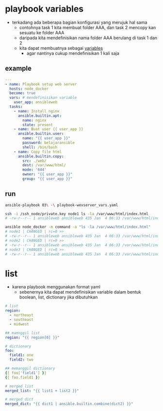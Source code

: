 # playbook variables
- terkadang ada beberapa bagian konfigurasi yang merujuk hal sama
  - contohnya task 1 kita membuat folder AAA, dan task 2 mencopy kan sesuatu ke folder AAA
  - daripada kita mendefinisikan nama folder AAA berulang di task 1 dan 2
  - kita dapat membuatnya sebagai [variables](https://docs.ansible.com/ansible/latest/playbook_guide/playbooks_variables.html)
    - agar nantinya cukup mendefinisikan 1 kali saja

## example
```yaml
---
- name: Playbook setup web server
  hosts: node_docker
  become: true
  vars: # mendefinisikan variable
    user_app: ansibleweb
  tasks:
    - name: Install nginx
      ansible.builtin.apt:
        name: nginx
        state: present
    - name: Buat user {{ user_app }}
      ansible.builtin.user:
        name: "{{ user_app }}"
        password: belajaransible
        shell: /bin/bash
    - name: Copy file html
      ansible.builtin.copy:
        src: ./web/
        dest: /var/www/html/
        mode: '644'
        owner: "{{ user_app }}"
        group: "{{ user_app }}"
```

## run
```bash
ansible-playbook 03\ -\ playbook-wevserver_vars.yaml

ssh -i /ssh_node/private.key node1 ls -la /var/www/html/index.html
# -rw-r--r-- 1 ansibleweb ansibleweb 435 Jan  4 06:33 /var/www/html/index.html

ansible node_docker -m command -a "ls -la /var/www/html/index.html"
# node1 | CHANGED | rc=0 >>
# -rw-r--r-- 1 ansibleweb ansibleweb 435 Jan  4 06:33 /var/www/html/index.html
# node2 | CHANGED | rc=0 >>
# -rw-r--r-- 1 ansibleweb ansibleweb 435 Jan  4 06:33 /var/www/html/index.html
# node3 | CHANGED | rc=0 >>
# -rw-r--r-- 1 ansibleweb ansibleweb 435 Jan  4 06:33 /var/www/html/index.html
```

# list
- karena playbook menggunakan format yaml
  - sebenernya kita dapat mendefinisikan variable dalam bentuk boolean, list, dictionary jika dibutuhkan

```yaml
# list
region:
  - northeast
  - southeast
  - midwest

## mamnggil list
region: "{{ region[0] }}"

# dictionary
foo:
  field1: one
  field2: two

## memanggil dictionary
{{ foo['field1'] }}
{{ foo.field1 }}

# merged list
merged_list: "{{ list1 + list2 }}"

# merged dict
merged_dict: "{{ dict1 | ansible.builtin.combine(dict2) }}"
```